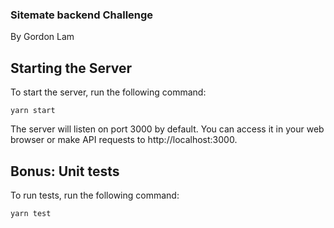 ### Sitemate backend Challenge

By Gordon Lam

## Starting the Server
To start the server, run the following command:
```
yarn start
```

The server will listen on port 3000 by default. You can access it in your web browser or make API requests to http://localhost:3000.

## Bonus: Unit tests

To run tests, run the following command:
```
yarn test
```
